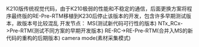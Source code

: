 K210版传统视觉代码，由于K210极弱的性能和不稳定的通信，后面更换方案将程序最终版的RE-Pre-RTM移植到K230后停止该版本的开发，包含许多早期测试版本，故版本号比较混乱
开发节点：
MS(测试新代码可行性的版本)
NTx_RCx->Pre-RTM(测试不同方案的早期开发版本)
RE-RC->RE-Pre-RTM(合并入MS的新代码的重构的后期版本)
camera mode(素材采集模式)
